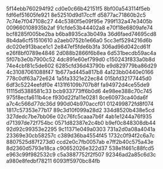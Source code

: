 5f14ebb760294f92
cd0e0c66b42151f5
8bf00a543114f5eb
fdf6ef51605fe921
8e52510d9d17ccff
d5877ac71860b2c5
7c74e7f047108c27
44c5380f5e09f95e
799f132a47e3405b
009660108935b2af
91cfde53b44402a8
e70f18e6809afe74
bcf8285f005be2ba
b6ba8935ca3b049a
36d6faed74695cd8
8b4da6cf51510610
a2aeb0752b1e66a0
5cc3ef5294216d6b
dc020e913bace1c1
2e847ef5fde6b3fa
306ad96d042cd61f
e26f8bf0789e4846
2d088b2866f6b8ea
6d531becdb59ac4a
5f07b3e0b7900c52
4dc891e60ef799d0
c150243f833a0b8d
74e4cbf81c5de602
6285cfd36d43790b
e9d829779ba86d29
4c31087061088f47
1b677ad445a817b8
4a123bb0440e0166
778c0df63a72e624
1a5fa3321e22ec84
015bfd32177445d0
6df3c5224eefdf0e
4131f6109b707b8f
fa94972d4ce55de9
11115d5388581c33
bcb933773ff6b0d6
4e98ee388c70c745
975f8ecfa611b4ce
f930d22fa11e0281
8ce60973ca40da6f
a7c4c566d77dc36d
990d04b970accf01
012499872fd8f074
1817c57353e77b17
89c3d10f099a28d2
334d8520b438e5cd
327dedc7be7bb06e
02c76fc5caaa7b6f
4ab1e1244a76f935
d71397de72f754bc
0571d82387e2c4b0
b9ef0c848308db44
92d92c99353e2295
9c11371e049a0303
731a2d0a08a4041a
23369e30cb58257c
c389d36ba4554f45
1732c0f94f2c6a7c
8807525d87f273d0
ccd2e0c7fb0057ab
e7ff2b40c575a43e
8d2360d5793e18ca
c90652026e322d37
538e1f461c88fcd5
e963c99f982532c9
c5a3887752f2f507
92346ad2a85c6d3c
a980e8fedbf78211
6093ff5970bc84fb
